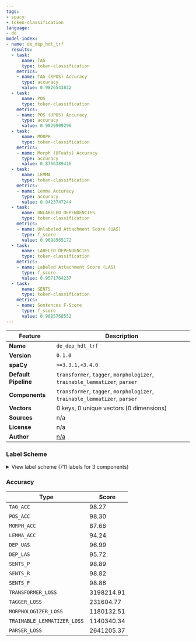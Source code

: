 ```yaml
---
tags:
- spacy
- token-classification
language:
- de
model-index:
- name: de_dep_hdt_trf
  results:
  - task:
      name: TAG
      type: token-classification
    metrics:
    - name: TAG (XPOS) Accuracy
      type: accuracy
      value: 0.9826543832
  - task:
      name: POS
      type: token-classification
    metrics:
    - name: POS (UPOS) Accuracy
      type: accuracy
      value: 0.9829999296
  - task:
      name: MORPH
      type: token-classification
    metrics:
    - name: Morph (UFeats) Accuracy
      type: accuracy
      value: 0.8766389416
  - task:
      name: LEMMA
      type: token-classification
    metrics:
    - name: Lemma Accuracy
      type: accuracy
      value: 0.9423747244
  - task:
      name: UNLABELED_DEPENDENCIES
      type: token-classification
    metrics:
    - name: Unlabeled Attachment Score (UAS)
      type: f_score
      value: 0.9698565172
  - task:
      name: LABELED_DEPENDENCIES
      type: token-classification
    metrics:
    - name: Labeled Attachment Score (LAS)
      type: f_score
      value: 0.9571764237
  - task:
      name: SENTS
      type: token-classification
    metrics:
    - name: Sentences F-Score
      type: f_score
      value: 0.9885768552
---
```

| Feature | Description |
| --- | --- |
| **Name** | `de_dep_hdt_trf` |
| **Version** | `0.1.0` |
| **spaCy** | `>=3.3.1,<3.4.0` |
| **Default Pipeline** | `transformer`, `tagger`, `morphologizer`, `trainable_lemmatizer`, `parser` |
| **Components** | `transformer`, `tagger`, `morphologizer`, `trainable_lemmatizer`, `parser` |
| **Vectors** | 0 keys, 0 unique vectors (0 dimensions) |
| **Sources** | n/a |
| **License** | n/a |
| **Author** | [n/a]() |

### Label Scheme

<details>

<summary>View label scheme (711 labels for 3 components)</summary>

| Component | Labels |
| --- | --- |
| **`tagger`** | `$(`, `$,`, `$.`, `ADJA`, `ADJD`, `ADV`, `APPO`, `APPR`, `APPR_ART`, `APZR`, `ART`, `CARD`, `FM`, `ITJ`, `KOKOM`, `KON`, `KOUI`, `KOUS`, `NE`, `NN`, `PDAT`, `PDS`, `PIAT`, `PIDAT`, `PIS`, `PPER`, `PPOSAT`, `PPOSS`, `PRELAT`, `PRELS`, `PRF`, `PROAV`, `PTKA`, `PTKANT`, `PTKNEG`, `PTKVZ`, `PTKZU`, `PWAT`, `PWAV`, `PWS`, `TRUNC`, `VAFIN`, `VAIMP`, `VAINF`, `VAPP`, `VMFIN`, `VMINF`, `VMPP`, `VVFIN`, `VVIMP`, `VVINF`, `VVIZU`, `VVPP`, `XY` |
| **`morphologizer`** | `Gender=Masc\|Number=Plur\|POS=NOUN\|Person=3`, `AdpType=Prep\|Case=Acc\|POS=ADP`, `Gender=Masc\|Number=Sing\|POS=NOUN\|Person=3`, `POS=PUNCT\|PunctType=Peri`, `Case=Nom\|Number=Sing\|POS=PROPN\|Person=3`, `Mood=Ind\|Number=Sing\|POS=VERB\|Person=3\|Tense=Pres\|VerbForm=Fin`, `Gender=Neut\|Number=Sing\|POS=NOUN\|Person=3`, `POS=CCONJ`, `Case=Acc\|POS=PRON\|Person=3\|PronType=Prs\|Reflex=Yes`, `AdpType=Prep\|Case=Dat\|Definite=Def\|Gender=Masc,Neut\|Number=Sing\|POS=ADP\|PronType=Art`, `Degree=Pos\|Number=Sing\|POS=ADJ`, `POS=PART\|Polarity=Neg`, `POS=ADV`, `POS=PUNCT\|PunctType=Brck`, `Case=Nom\|Gender=Masc\|Number=Sing\|POS=DET\|PronType=Art`, `Case=Nom\|Degree=Pos\|Gender=Masc\|Number=Sing\|POS=ADJ`, `Case=Nom\|Gender=Neut\|Number=Sing\|POS=PRON\|Person=3\|PronType=Dem`, `Mood=Ind\|Number=Sing\|POS=AUX\|Person=3\|Tense=Pres\|VerbForm=Fin`, `Degree=Pos\|POS=ADJ\|Variant=Short`, `POS=PUNCT\|PunctType=Comm`, `Case=Nom\|Gender=Neut\|Number=Sing\|POS=DET\|PronType=Art`, `Degree=Pos\|Gender=Neut\|Number=Sing\|POS=ADJ`, `POS=NOUN\|Person=3`, `Mood=Ind\|Number=Sing\|POS=AUX\|Person=3\|Tense=Past\|VerbForm=Fin`, `Case=Nom\|Gender=Neut\|Number=Sing\|POS=PRON\|Person=3\|PronType=Rel`, `Case=Acc\|Number=Plur\|POS=DET\|Person=3`, `Degree=Pos\|Number=Plur\|POS=ADJ`, `Gender=Fem\|Number=Plur\|POS=NOUN\|Person=3`, `Case=Nom\|Number=Plur\|POS=DET\|PronType=Art`, `Number=Plur\|POS=NOUN\|Person=3`, `Case=Nom\|Number=Plur\|POS=PRON\|Person=3\|PronType=Rel`, `AdpType=Prep\|Case=Dat\|POS=ADP`, `Case=Dat\|Gender=Fem\|Number=Sing\|POS=DET\|PronType=Dem`, `Gender=Fem\|Number=Sing\|POS=NOUN\|Person=3`, `Mood=Ind\|Number=Plur\|POS=VERB\|Person=3\|Tense=Pres\|VerbForm=Fin`, `Degree=Pos\|POS=ADV`, `Mood=Ind\|Number=Sing\|POS=VERB\|Person=3\|Tense=Past\|VerbForm=Fin`, `Gender=Masc\|Number=Sing\|POS=PROPN\|Person=3`, `Case=Dat\|Gender=Neut\|Number=Sing\|POS=DET\|PronType=Art`, `NumType=Card\|Number=Plur\|POS=NUM\|Person=3`, `Case=Acc\|Gender=Fem\|Number=Sing\|POS=DET\|PronType=Art`, `Case=Gen\|Gender=Masc\|Number=Sing\|POS=DET\|PronType=Art`, `Number=Sing\|POS=PROPN\|Person=3`, `POS=PROPN\|Person=3`, `Case=Gen\|Gender=Fem\|Number=Sing\|POS=DET\|PronType=Art`, `Case=Nom\|Gender=Fem\|Number=Sing\|POS=PRON\|Person=3\|PronType=Rel`, `Case=Acc\|Gender=Neut\|Number=Sing\|POS=DET\|PronType=Art`, `Case=Acc\|Gender=Masc\|Number=Sing\|POS=DET\|PronType=Art`, `ConjType=Comp\|POS=CCONJ`, `Case=Gen\|Number=Plur\|POS=DET\|PronType=Art`, `Case=Dat\|Gender=Fem\|Number=Sing\|POS=DET\|PronType=Art`, `Case=Gen\|Gender=Neut\|Number=Sing\|POS=DET\|PronType=Art`, `Case=Gen\|Gender=Neut\|Number=Sing\|POS=NOUN\|Person=3`, `Case=Nom\|Gender=Neut\|Number=Sing\|POS=DET\|PronType=Dem`, `Case=Dat\|Gender=Neut\|Number=Sing\|POS=PRON\|Person=3\|PronType=Rel`, `Aspect=Perf\|POS=VERB\|VerbForm=Part`, `POS=AUX\|VerbForm=Inf`, `Mood=Ind\|Number=Sing\|POS=AUX\|Person=3\|Tense=Pres\|VerbForm=Fin\|VerbType=Mod`, `Case=Nom\|Degree=Sup\|Gender=Masc\|Number=Sing\|POS=ADJ`, `Case=Acc\|Gender=Neut\|Number=Sing\|POS=PRON\|Person=3\|PronType=Rel`, `Case=Dat\|Gender=Fem\|Number=Sing\|POS=DET\|Person=3\|PronType=Ind,Neg,Tot`, `Case=Gen\|Number=Sing\|POS=PROPN\|Person=3`, `Degree=Cmp\|Gender=Neut\|Number=Sing\|POS=ADJ`, `Case=Dat\|Gender=Fem\|Number=Sing\|POS=PRON\|Person=3\|Poss=Yes\|PronType=Prs`, `POS=SCONJ`, `Case=Dat\|Gender=Neut\|Number=Plur\|POS=NOUN\|Person=3`, `Case=Nom\|Number=Plur\|POS=PRON\|Person=1\|PronType=Prs`, `Mood=Ind\|Number=Plur\|POS=AUX\|Person=1\|Tense=Pres\|VerbForm=Fin`, `Case=Dat\|Number=Plur\|POS=PRON\|Person=1\|PronType=Prs\|Reflex=Yes`, `Case=Acc\|Number=Plur\|POS=DET\|PronType=Dem`, `Gender=Neut\|Number=Plur\|POS=NOUN\|Person=3`, `Case=Nom\|Gender=Masc\|Number=Sing\|POS=PRON\|Person=3\|PronType=Rel`, `Case=Nom\|Gender=Masc\|Number=Sing\|POS=PRON\|Person=3\|PronType=Prs`, `Case=Dat\|Number=Sing\|POS=PROPN\|Person=3`, `Mood=Ind\|Number=Plur\|POS=AUX\|Person=3\|Tense=Pres\|VerbForm=Fin`, `POS=VERB\|VerbForm=Inf`, `Case=Dat\|Number=Plur\|POS=DET\|PronType=Art`, `Degree=Pos\|Gender=Fem\|Number=Sing\|POS=ADJ`, `POS=ADP\|PartType=Vbp`, `Mood=Ind\|Number=Plur\|POS=AUX\|Person=3\|Tense=Pres\|VerbForm=Fin\|VerbType=Mod`, `Case=Nom\|Gender=Fem\|Number=Sing\|POS=DET\|PronType=Art`, `Case=Dat\|Gender=Masc\|Number=Sing\|POS=DET\|PronType=Art`, `Case=Nom\|Gender=Neut\|Number=Sing\|POS=PRON\|Person=3\|PronType=Prs`, `Case=Gen\|Degree=Pos\|Number=Plur\|POS=ADJ`, `Case=Dat\|Degree=Pos\|Number=Sing\|POS=ADJ`, `POS=ADJ`, `POS=PART\|PartType=Inf`, `POS=ADJ\|Person=3`, `POS=AUX\|VerbForm=Inf\|VerbType=Mod`, `Case=Gen\|Gender=Masc\|Number=Sing\|POS=NOUN\|Person=3`, `Case=Nom\|Number=Plur\|POS=DET\|Person=3`, `Case=Acc\|Gender=Fem\|Number=Sing\|POS=PRON\|Person=3\|PronType=Prs`, `AdpType=Prep\|Case=Acc\|Definite=Def\|Gender=Neut\|Number=Sing\|POS=ADP\|PronType=Art`, `Case=Nom\|Number=Sing\|POS=PRON\|Person=3\|PronType=Ind,Neg,Tot`, `Case=Dat\|Gender=Masc\|Number=Sing\|POS=PRON\|Person=3\|PronType=Prs`, `Case=Acc\|Gender=Masc\|Number=Sing\|POS=PRON\|Person=3\|PronType=Ind,Neg,Tot`, `Case=Gen\|Number=Plur\|POS=DET\|PronType=Dem`, `Case=Acc\|Number=Plur\|POS=PRON\|Person=3\|PronType=Rel`, `Mood=Ind\|Number=Plur\|POS=AUX\|Person=1\|Tense=Pres\|VerbForm=Fin\|VerbType=Mod`, `Case=Acc\|Number=Plur\|POS=DET\|PronType=Art`, `AdpType=Prep\|Case=Gen\|POS=ADP`, `Foreign=Yes\|POS=X\|Person=3`, `Mood=Ind\|Number=Plur\|POS=VERB\|Person=2\|Tense=Pres\|VerbForm=Fin`, `AdpType=Prep\|POS=ADP`, `Degree=Sup\|Number=Plur\|POS=ADJ`, `Case=Nom\|Gender=Neut\|Number=Sing\|POS=DET\|Person=3\|PronType=Ind,Neg,Tot`, `Mood=Ind\|Number=Plur\|POS=VERB\|Person=3\|Tense=Past\|VerbForm=Fin`, `Case=Nom\|Number=Plur\|POS=PRON\|Person=3\|PronType=Prs`, `Case=Dat\|Degree=Pos\|Number=Plur\|POS=ADJ`, `Case=Dat\|Gender=Masc\|Number=Plur\|POS=NOUN\|Person=3`, `POS=ADV\|PronType=Int`, `Case=Acc\|Gender=Neut\|Number=Sing\|POS=PRON\|Person=3\|PronType=Prs`, `POS=DET\|PronType=Rel`, `Mood=Ind\|Number=Plur\|POS=AUX\|Person=3\|Tense=Past\|VerbForm=Fin`, `Case=Gen\|Gender=Neut\|Number=Sing\|POS=DET\|PronType=Dem`, `Mood=Ind\|POS=VERB\|Person=3\|VerbForm=Fin`, `Degree=Sup\|Gender=Neut\|Number=Sing\|POS=ADJ`, `Case=Acc\|Number=Plur\|POS=PRON\|Person=3\|Poss=Yes\|PronType=Prs`, `Case=Dat\|Number=Plur\|POS=DET\|Person=3`, `Case=Dat\|Number=Plur\|POS=PRON\|Person=3\|PronType=Rel`, `AdpType=Prep\|Case=Dat\|Definite=Def\|Gender=Fem\|Number=Sing\|POS=ADP\|PronType=Art`, `Degree=Cmp\|POS=ADV`, `Case=Dat\|Gender=Neut\|Number=Sing\|POS=DET\|PronType=Dem`, `Mood=Ind\|Number=Sing\|POS=AUX\|Person=3\|Tense=Past\|VerbForm=Fin\|VerbType=Mod`, `Case=Gen\|Degree=Pos\|Number=Sing\|POS=ADJ`, `Case=Acc\|Gender=Neut\|Number=Sing\|POS=PRON\|Person=3\|PronType=Dem`, `Case=Nom\|Gender=Fem\|Number=Sing\|POS=PRON\|Person=3\|PronType=Prs`, `Case=Acc\|Gender=Neut\|Number=Sing\|POS=PRON\|Person=3\|Poss=Yes\|PronType=Prs`, `Case=Dat\|Gender=Masc\|Number=Sing\|POS=DET\|PronType=Dem`, `Case=Nom\|Gender=Neut\|Number=Sing\|POS=PRON\|Person=3\|PronType=Int`, `Hyph=Yes\|POS=NOUN`, `Degree=Cmp\|POS=ADJ\|Variant=Short`, `Case=Nom\|Gender=Masc\|Number=Sing\|POS=NOUN\|Person=3`, `Case=Acc\|Number=Plur\|POS=PRON\|Person=1\|Poss=Yes\|PronType=Prs`, `Degree=Pos\|POS=ADJ`, `Case=Gen\|POS=PROPN\|Person=3`, `Case=Dat\|Gender=Masc\|Number=Sing\|POS=PRON\|Person=3\|PronType=Rel`, `Number=Plur\|POS=PROPN\|Person=3`, `Case=Acc\|Gender=Masc\|Number=Sing\|POS=DET\|PronType=Dem`, `Degree=Cmp\|POS=DET\|Person=3\|PronType=Ind,Neg,Tot`, `Case=Dat\|POS=PRON\|Person=3\|PronType=Prs\|Reflex=Yes`, `Mood=Ind\|Number=Plur\|POS=VERB\|Person=1\|Tense=Pres\|VerbForm=Fin`, `Degree=Sup\|Gender=Fem\|Number=Sing\|POS=ADJ`, `Case=Nom\|Gender=Fem\|Number=Sing\|POS=PRON\|Person=3\|PronType=Ind,Neg,Tot`, `Degree=Sup\|Number=Sing\|POS=ADJ`, `Number=Sing\|POS=DET\|Person=3\|PronType=Ind,Neg,Tot`, `Case=Acc\|Gender=Neut\|Number=Sing\|POS=PRON\|Person=3\|PronType=Ind,Neg,Tot`, `Case=Acc\|Number=Plur\|POS=PRON\|Person=1\|PronType=Prs`, `Gender=Fem\|Number=Sing\|POS=PROPN\|Person=3`, `Case=Nom\|Gender=Masc\|Number=Sing\|POS=PRON\|Person=3\|PronType=Ind,Neg,Tot`, `Case=Gen\|Number=Plur\|POS=PRON\|Person=1\|Poss=Yes\|PronType=Prs`, `Case=Gen\|Gender=Neut\|Number=Sing\|POS=PRON\|Person=3\|Poss=Yes\|PronType=Prs`, `Case=Nom\|Gender=Fem\|Number=Sing\|POS=PRON\|Person=3\|Poss=Yes\|PronType=Prs`, `Case=Nom\|Gender=Masc\|Number=Sing\|POS=DET\|Person=3\|PronType=Ind,Neg,Tot`, `Case=Gen\|Gender=Masc\|Number=Sing\|POS=PROPN\|Person=3`, `Case=Dat\|Gender=Fem\|Number=Sing\|POS=PRON\|Person=3\|PronType=Prs`, `Case=Nom\|Number=Plur\|POS=DET\|PronType=Dem`, `Degree=Cmp\|Number=Plur\|POS=ADJ`, `Number=Sing\|POS=NOUN\|Person=3`, `Case=Nom\|Gender=Masc\|Number=Sing\|POS=PROPN\|Person=3`, `Degree=Sup\|Number=Plur\|POS=ADJ\|Person=3`, `Case=Dat\|Degree=Pos\|Number=Plur\|POS=ADJ\|Person=3`, `Case=Acc\|Number=Sing\|POS=PROPN\|Person=3`, `Case=Dat\|Number=Plur\|POS=DET\|Person=3\|PronType=Ind,Neg,Tot`, `Case=Dat\|Gender=Masc\|Number=Sing\|POS=PRON\|Person=3\|PronType=Ind,Neg,Tot`, `Degree=Sup\|POS=ADV`, `Mood=Ind\|Number=Sing\|POS=AUX\|Person=1\|Tense=Pres\|VerbForm=Fin\|VerbType=Mod`, `Case=Nom\|Number=Sing\|POS=PRON\|Person=1\|PronType=Prs`, `Case=Dat\|Number=Sing\|POS=PRON\|Person=1\|PronType=Prs\|Reflex=Yes`, `Case=Acc\|Degree=Pos\|Gender=Masc\|Number=Sing\|POS=ADJ`, `Case=Nom\|Number=Sing\|POS=PRON\|Person=3\|PronType=Int`, `Degree=Pos\|POS=ADJ\|Person=3`, `POS=DET\|PronType=Dem`, `Case=Dat\|Gender=Neut\|Number=Sing\|POS=PRON\|Person=3\|PronType=Ind,Neg,Tot`, `Degree=Pos\|Number=Sing\|POS=ADJ\|Person=3`, `Case=Acc\|Gender=Masc\|Number=Sing\|POS=PRON\|Person=3\|Poss=Yes\|PronType=Prs`, `Case=Acc\|Degree=Pos\|Number=Plur\|POS=ADJ\|Person=3`, `Case=Nom\|Number=Plur\|POS=PRON\|Person=3\|Poss=Yes\|PronType=Prs`, `Case=Dat\|Degree=Sup\|Number=Plur\|POS=ADJ`, `Mood=Ind\|Number=Sing\|POS=VERB\|Person=1\|Tense=Pres\|VerbForm=Fin`, `Case=Gen\|Number=Plur\|POS=DET\|Person=3`, `Degree=Cmp\|Gender=Neut\|Number=Plur\|POS=PRON\|Person=3\|PronType=Ind,Neg,Tot`, `Case=Dat\|Number=Plur\|POS=PRON\|Person=3\|PronType=Dem`, `Case=Acc\|Gender=Fem\|Number=Sing\|POS=DET\|Person=3\|PronType=Ind,Neg,Tot`, `Case=Acc\|Gender=Masc\|Number=Sing\|POS=PRON\|Person=3\|PronType=Rel`, `Case=Nom\|Gender=Fem\|Number=Sing\|POS=DET\|Person=3\|PronType=Ind,Neg,Tot`, `Case=Acc\|Number=Plur\|POS=DET\|Person=3\|PronType=Ind,Neg,Tot`, `Case=Acc\|Gender=Fem\|Number=Sing\|POS=PRON\|Person=3\|Poss=Yes\|PronType=Prs`, `Case=Dat\|Gender=Masc\|Number=Sing\|POS=NOUN\|Person=3`, `Case=Acc\|Gender=Fem\|Number=Sing\|POS=PRON\|Person=3\|PronType=Rel`, `Case=Dat\|Number=Plur\|POS=PRON\|Person=3\|Poss=Yes\|PronType=Prs`, `Case=Nom\|Number=Plur\|POS=PRON\|Person=3\|PronType=Dem`, `AdpType=Circ\|POS=ADP`, `Case=Nom\|Gender=Fem\|Number=Sing\|POS=DET\|PronType=Dem`, `Gender=Neut\|Number=Sing\|POS=PRON\|Person=3\|PronType=Ind,Neg,Tot`, `Case=Acc\|Number=Plur\|POS=PRON\|Person=3\|PronType=Dem`, `Case=Dat\|Number=Plur\|POS=DET\|PronType=Dem`, `Degree=Cmp\|Gender=Fem\|Number=Sing\|POS=ADJ`, `Case=Acc\|Gender=Neut\|Number=Sing\|POS=DET\|PronType=Dem`, `Case=Gen\|Number=Plur\|POS=DET\|Person=3\|PronType=Ind,Neg,Tot`, `AdpType=Post\|Case=Acc\|POS=ADP`, `Case=Nom\|Gender=Neut\|Number=Sing\|POS=DET\|Person=3`, `Aspect=Perf\|POS=AUX\|VerbForm=Part`, `Case=Gen\|Gender=Fem\|Number=Sing\|POS=DET\|PronType=Dem`, `Case=Acc\|Gender=Fem\|Number=Sing\|POS=PRON\|Person=3\|PronType=Ind,Neg,Tot`, `Case=Dat\|Gender=Fem\|Number=Sing\|POS=PRON\|Person=3\|PronType=Rel`, `AdpType=Post\|Case=Dat\|POS=ADP`, `Case=Dat\|Degree=Cmp\|Number=Sing\|POS=ADJ`, `Case=Dat\|Number=Plur\|POS=NOUN\|Person=3`, `Case=Nom\|Gender=Neut\|Number=Sing\|POS=ADJ\|Person=3`, `Mood=Ind\|Number=Sing\|POS=AUX\|Person=1\|Tense=Pres\|VerbForm=Fin`, `Case=Dat\|Gender=Neut\|Number=Sing\|POS=NOUN\|Person=3`, `Case=Dat\|Degree=Cmp\|Number=Plur\|POS=ADJ`, `Case=Nom\|Gender=Neut\|Number=Sing\|POS=PRON\|Person=3\|PronType=Ind,Neg,Tot`, `Case=Dat\|Gender=Masc\|Number=Sing\|POS=PRON\|Person=3\|Poss=Yes\|PronType=Prs`, `Case=Dat\|Gender=Masc\|Number=Sing\|POS=DET\|Person=3\|PronType=Ind,Neg,Tot`, `Case=Nom\|Gender=Neut\|Number=Sing\|POS=PRON\|Person=3\|Poss=Yes\|PronType=Prs`, `Mood=Ind\|Number=Plur\|POS=AUX\|Person=1\|Tense=Past\|VerbForm=Fin`, `Case=Nom\|Degree=Pos\|Number=Plur\|POS=ADJ\|Person=3`, `Foreign=Yes\|POS=X`, `Case=Dat\|Gender=Neut\|Number=Sing\|POS=PRON\|Person=3\|PronType=Dem`, `Mood=Imp\|Number=Sing\|POS=VERB\|Person=2\|VerbForm=Fin`, `Case=Dat\|Gender=Masc\|Number=Sing\|POS=PRON\|Person=3\|PronType=Dem`, `Case=Nom\|Gender=Masc\|Number=Sing\|POS=DET\|Person=3`, `Case=Nom\|Number=Plur\|POS=ADJ\|Person=3`, `Case=Gen\|Number=Plur\|POS=PRON\|Person=3\|Poss=Yes\|PronType=Prs`, `Case=Acc\|Gender=Neut\|Number=Sing\|POS=DET\|Person=3\|PronType=Ind,Neg,Tot`, `Case=Dat\|Gender=Fem\|Number=Sing\|POS=DET\|Person=3`, `Case=Acc\|Number=Plur\|POS=DET\|PronType=Int`, `Degree=Cmp\|Number=Sing\|POS=ADJ`, `Case=Nom\|Gender=Fem\|Number=Sing\|POS=DET\|Person=3`, `Case=Acc\|Gender=Masc\|Number=Sing\|POS=PROPN\|Person=3`, `Case=Acc\|Gender=Masc\|Number=Sing\|POS=DET\|Person=3`, `NumType=Card\|Number=Sing\|POS=NUM\|Person=3`, `Case=Nom\|Gender=Masc\|Number=Sing\|POS=PRON\|Person=3\|Poss=Yes\|PronType=Prs`, `Case=Gen\|Degree=Cmp\|Number=Plur\|POS=ADJ`, `Case=Acc\|Degree=Sup\|Gender=Masc\|Number=Sing\|POS=ADJ`, `Case=Acc\|Degree=Cmp\|Gender=Masc\|Number=Sing\|POS=ADJ`, `Case=Dat\|Number=Plur\|POS=PRON\|Person=1\|PronType=Prs`, `Case=Dat\|Number=Plur\|POS=PRON\|Person=3\|PronType=Prs`, `Case=Dat\|Gender=Masc\|Number=Sing\|POS=PROPN\|Person=3`, `Degree=Sup\|POS=ADJ\|Variant=Short`, `Mood=Ind\|Number=Plur\|POS=AUX\|Person=3\|Tense=Past\|VerbForm=Fin\|VerbType=Mod`, `POS=DET\|Person=3\|PronType=Ind,Neg,Tot`, `Case=Nom\|Gender=Fem\|Number=Sing\|POS=PRON\|Person=1\|Poss=Yes\|PronType=Prs`, `Case=Nom\|Number=Plur\|POS=DET\|Person=3\|PronType=Ind,Neg,Tot`, `Case=Gen\|Gender=Fem\|Number=Sing\|POS=PRON\|Person=3\|Poss=Yes\|PronType=Prs`, `Case=Acc\|Number=Plur\|POS=PRON\|Person=3\|PronType=Prs`, `Case=Nom\|Gender=Masc\|Number=Sing\|POS=PRON\|Person=3\|PronType=Dem`, `Case=Nom\|Degree=Cmp\|Gender=Masc\|Number=Sing\|POS=ADJ`, `Case=Gen\|Number=Sing\|POS=NOUN\|Person=3`, `Case=Nom\|Gender=Masc\|Number=Sing\|POS=DET\|PronType=Dem`, `Case=Dat\|Number=Sing\|POS=ADJ`, `Case=Nom\|Gender=Neut\|Number=Sing\|POS=PRON\|Person=1\|Poss=Yes\|PronType=Prs`, `Case=Acc\|Gender=Masc\|Number=Sing\|POS=DET\|Person=3\|PronType=Ind,Neg,Tot`, `Case=Gen\|Gender=Masc\|Number=Sing\|POS=PRON\|Person=3\|PronType=Ind,Neg,Tot`, `Case=Acc\|Gender=Masc\|Number=Sing\|POS=PRON\|Person=3\|PronType=Prs`, `Degree=Pos\|Number=Sing\|POS=PRON\|Person=3\|PronType=Ind,Neg,Tot`, `Number=Sing\|POS=ADJ`, `Case=Gen\|Number=Plur\|POS=NOUN\|Person=3`, `Case=Acc\|Gender=Fem\|Number=Sing\|POS=DET\|Person=3`, `Case=Acc\|Gender=Fem\|Number=Sing\|POS=DET\|PronType=Dem`, `Case=Nom\|Gender=Fem\|Number=Sing\|POS=PRON\|Person=3\|PronType=Dem`, `Degree=Cmp\|Gender=Neut\|Number=Sing\|POS=PRON\|Person=3\|PronType=Ind,Neg,Tot`, `Case=Gen\|Gender=Fem\|Number=Sing\|POS=DET\|Person=3`, `Case=Gen\|Gender=Masc\|Number=Sing\|POS=PRON\|Person=3\|Poss=Yes\|PronType=Prs`, `Gender=Neut\|Number=Sing\|POS=DET\|Person=3\|PronType=Ind,Neg,Tot`, `Case=Dat\|Gender=Neut\|Number=Sing\|POS=PRON\|Person=3\|Poss=Yes\|PronType=Prs`, `Case=Nom\|Gender=Masc\|Number=Sing\|POS=PRON\|Person=1\|Poss=Yes\|PronType=Prs`, `Case=Nom\|Degree=Pos\|Number=Plur\|POS=PRON\|Person=3\|PronType=Ind,Neg,Tot`, `Case=Dat\|Gender=Masc\|Number=Sing\|POS=ADJ\|Person=3`, `POS=DET`, `Mood=Ind\|Number=Plur\|POS=VERB\|Person=3\|VerbForm=Fin`, `Case=Acc\|Number=Plur\|POS=PRON\|Person=3\|PronType=Ind,Neg,Tot`, `AdpType=Prep\|Case=Nom\|POS=ADP`, `Case=Acc\|Number=Plur\|POS=ADJ\|Person=3`, `Case=Dat\|Number=Sing\|POS=PRON\|Person=3\|PronType=Int`, `Case=Dat\|Gender=Masc\|Number=Sing\|POS=PRON\|Person=1\|Poss=Yes\|PronType=Prs`, `Case=Nom\|Number=Plur\|POS=PRON\|Person=3\|PronType=Ind,Neg,Tot`, `Case=Gen\|Degree=Sup\|Number=Sing\|POS=ADJ`, `Case=Gen\|Gender=Neut\|Number=Sing\|POS=PRON\|Person=3\|PronType=Ind,Neg,Tot`, `Case=Gen\|Number=Plur\|POS=ADJ\|Person=3`, `Case=Dat\|Gender=Neut\|Number=Sing\|POS=PRON\|Person=1\|Poss=Yes\|PronType=Prs`, `Case=Acc\|Gender=Neut\|Number=Sing\|POS=DET\|Person=3`, `Case=Nom\|Number=Plur\|POS=DET\|PronType=Int`, `Case=Dat\|Gender=Fem\|Number=Sing\|POS=PRON\|Person=3\|PronType=Ind,Neg,Tot`, `Case=Gen\|Degree=Pos\|Number=Plur\|POS=ADJ\|Person=3`, `Case=Gen\|Gender=Fem\|Number=Sing\|POS=ADJ\|Person=3`, `Case=Acc\|Number=Plur\|POS=PRON\|Person=1\|PronType=Prs\|Reflex=Yes`, `Case=Acc\|Number=Sing\|POS=PRON\|Person=3\|PronType=Ind,Neg,Tot`, `Case=Acc\|Number=Sing\|POS=PRON\|Person=1\|PronType=Prs\|Reflex=Yes`, `Case=Dat\|Gender=Fem\|Number=Sing\|POS=PRON\|Person=1\|Poss=Yes\|PronType=Prs`, `Case=Acc\|Gender=Neut\|Number=Sing\|POS=PRON\|Person=1\|Poss=Yes\|PronType=Prs`, `Case=Nom\|Number=Plur\|POS=PRON\|Person=1\|Poss=Yes\|PronType=Prs`, `Case=Dat\|Degree=Pos\|Number=Plur\|POS=PRON\|Person=3\|PronType=Ind,Neg,Tot`, `Case=Dat\|Gender=Neut\|Number=Sing\|POS=PRON\|Person=3\|PronType=Prs`, `Case=Dat\|Gender=Fem\|Number=Plur\|POS=NOUN\|Person=3`, `Case=Dat\|Number=Plur\|POS=ADJ\|Person=3`, `Mood=Ind\|Number=Sing\|POS=VERB\|Person=3\|VerbForm=Fin`, `Case=Nom\|Gender=Fem\|Number=Sing\|POS=NOUN\|Person=3`, `Mood=Ind\|Number=Plur\|POS=AUX\|Person=1\|Tense=Past\|VerbForm=Fin\|VerbType=Mod`, `Case=Acc\|Gender=Neut\|Number=Sing\|POS=PRON\|Person=3\|PronType=Int`, `Case=Gen\|Gender=Neut\|Number=Sing\|POS=PRON\|Person=1\|Poss=Yes\|PronType=Prs`, `Gender=Neut\|Number=Sing\|POS=ADJ`, `Case=Nom\|Gender=Masc\|Number=Sing\|POS=PRON\|Person=3\|PronType=Int`, `Case=Dat\|Number=Sing\|POS=PRON\|Person=1\|PronType=Prs`, `Degree=Pos\|Number=Plur\|POS=ADJ\|Person=3`, `Case=Dat\|Number=Plur\|POS=PRON\|Person=3\|PronType=Ind,Neg,Tot`, `Mood=Ind\|Number=Sing\|POS=AUX\|Person=1\|Tense=Past\|VerbForm=Fin\|VerbType=Mod`, `Degree=Pos\|POS=PRON\|Person=3\|PronType=Ind,Neg,Tot`, `Number=Sing\|POS=DET`, `Case=Acc\|Gender=Neut\|Number=Sing\|POS=ADJ\|Person=3`, `Case=Acc\|Gender=Masc\|Number=Sing\|POS=NOUN\|Person=3`, `Case=Acc\|Degree=Cmp\|Number=Plur\|POS=ADJ`, `Case=Nom\|Degree=Pos\|Gender=Neut\|Number=Sing\|POS=ADJ`, `Case=Nom\|Gender=Neut\|Number=Sing\|POS=NOUN\|Person=3`, `Case=Dat\|Gender=Fem\|Number=Sing\|POS=PROPN\|Person=3`, `Case=Acc\|Gender=Fem\|Number=Sing\|POS=PRON\|Person=3\|PronType=Dem`, `Case=Dat\|Gender=Fem\|Number=Sing\|POS=PRON\|Person=3\|PronType=Dem`, `Case=Dat\|Degree=Sup\|Number=Sing\|POS=ADJ`, `Case=Gen\|Gender=Fem\|Number=Sing\|POS=PROPN\|Person=3`, `Case=Gen\|Gender=Masc\|Number=Sing\|POS=DET\|Person=3`, `Degree=Sup\|Number=Plur\|POS=PRON\|Person=3\|PronType=Ind,Neg,Tot`, `Mood=Ind\|Number=Sing\|POS=VERB\|Person=1\|Tense=Past\|VerbForm=Fin`, `Case=Dat\|Gender=Fem\|Number=Sing\|POS=ADJ`, `Case=Acc\|Number=Sing\|POS=PRON\|Person=1\|PronType=Prs`, `Case=Acc\|Gender=Masc\|Number=Sing\|POS=PRON\|Person=3\|PronType=Dem`, `Case=Acc\|Gender=Neut\|Number=Sing\|POS=ADV`, `Case=Acc\|Gender=Fem\|Number=Sing\|POS=PRON\|Person=1\|Poss=Yes\|PronType=Prs`, `Case=Acc\|Gender=Masc\|Number=Sing\|POS=PRON\|Person=1\|Poss=Yes\|PronType=Prs`, `Case=Acc\|Gender=Fem\|Number=Sing\|POS=PROPN\|Person=3`, `POS=PRON\|Person=3\|PronType=Ind,Neg,Tot`, `POS=X`, `Case=Dat\|Number=Sing\|POS=PRON\|Person=3\|PronType=Ind,Neg,Tot`, `Number=Plur\|POS=ADJ`, `Number=Plur\|POS=PRON\|Person=3\|PronType=Ind,Neg,Tot`, `Case=Gen\|Gender=Masc\|Number=Sing\|POS=PRON\|Person=3\|PronType=Dem`, `POS=INTJ`, `Case=Gen\|Number=Plur\|POS=PRON\|Person=3\|PronType=Ind,Neg,Tot`, `POS=INTJ\|PartType=Res`, `Case=Dat\|Gender=Neut\|Number=Sing\|POS=DET\|Person=3\|PronType=Ind,Neg,Tot`, `Mood=Ind\|Number=Sing\|POS=AUX\|Person=1\|Tense=Past\|VerbForm=Fin`, `Case=Nom\|Number=Plur\|POS=PRON\|Person=2\|PronType=Prs`, `Mood=Ind\|Number=Plur\|POS=AUX\|Person=2\|Tense=Pres\|VerbForm=Fin`, `Mood=Ind\|Number=Plur\|POS=AUX\|Person=2\|Tense=Past\|VerbForm=Fin\|VerbType=Mod`, `Case=Nom\|Gender=Neut\|Number=Sing\|POS=PRON\|Person=2\|Poss=Yes\|PronType=Prs`, `Case=Gen\|Number=Plur\|POS=PRON\|Person=3\|PronType=Dem`, `Case=Acc\|Gender=Masc\|Number=Sing\|POS=PRON\|Person=2\|Poss=Yes\|PronType=Prs`, `Case=Acc\|Number=Plur\|POS=PRON\|Person=2\|PronType=Prs`, `Case=Dat\|NumType=Card\|Number=Plur\|POS=NUM\|Person=3`, `Number=Sing\|POS=PRON\|Person=3\|PronType=Ind,Neg,Tot`, `Case=Dat\|Gender=Masc\|Number=Sing\|POS=DET\|Person=3`, `Case=Gen\|Gender=Masc\|Number=Sing\|POS=DET\|PronType=Dem`, `Case=Nom\|Gender=Fem\|Number=Sing\|POS=DET\|PronType=Int`, `Case=Nom\|Gender=Fem\|Number=Sing\|POS=ADJ\|Person=3`, `Case=Gen\|Gender=Fem\|Number=Sing\|POS=PRON\|Person=1\|Poss=Yes\|PronType=Prs`, `Case=Dat\|Gender=Neut\|Number=Sing\|POS=ADJ\|Person=3`, `Case=Gen\|Degree=Sup\|Number=Plur\|POS=ADJ`, `Case=Dat\|Number=Sing\|POS=NOUN\|Person=3`, `Case=Gen\|NumType=Card\|Number=Plur\|POS=NUM\|Person=3`, `Case=Dat\|Number=Plur\|POS=DET\|PronType=Int`, `Case=Gen\|Gender=Neut\|Number=Sing\|POS=PRON\|Person=3\|PronType=Dem`, `Case=Gen\|Gender=Masc\|Number=Sing\|POS=PRON\|Person=1\|Poss=Yes\|PronType=Prs`, `Case=Dat\|Gender=Masc\|Number=Sing\|POS=ADJ`, `Case=Acc\|Gender=Masc\|Number=Sing\|POS=ADJ\|Person=3`, `Case=Gen\|Gender=Fem\|Number=Sing\|POS=DET\|Person=3\|PronType=Ind,Neg,Tot`, `Case=Acc\|Gender=Neut\|Number=Sing\|POS=DET\|Person=3\|PronType=Dem`, `Case=Acc\|Gender=Fem\|Number=Sing\|POS=ADJ\|Person=3`, `Case=Nom\|Gender=Masc\|Number=Sing\|POS=ADJ\|Person=3`, `Mood=Imp\|Number=Plur\|POS=VERB\|Person=2\|VerbForm=Fin`, `Case=Gen\|Gender=Fem\|Number=Sing\|POS=PRON\|Person=3\|PronType=Ind,Neg,Tot`, `Degree=Pos\|Gender=Masc\|Number=Sing\|POS=ADJ`, `Case=Nom\|Gender=Fem\|Number=Sing\|POS=ADJ`, `Case=Dat\|Gender=Neut\|Number=Sing\|POS=DET\|PronType=Int`, `Degree=Pos\|Gender=Fem\|Number=Plur\|POS=ADJ`, `Case=Gen\|Degree=Pos\|Gender=Fem\|Number=Sing\|POS=ADJ`, `Case=Acc\|Degree=Pos\|Number=Plur\|POS=PRON\|Person=3\|PronType=Ind,Neg,Tot`, `Case=Dat\|Number=Sing\|POS=ADJ\|Person=3`, `Case=Gen\|Gender=Fem\|Number=Sing\|POS=ADJ`, `Case=Dat\|Number=Plur\|POS=PRON\|Person=3\|PronType=Prs\|Reflex=Yes`, `Number=Sing\|POS=ADJ\|Person=3`, `Case=Dat\|Gender=Neut\|Number=Sing\|POS=ADJ`, `Degree=Cmp\|Gender=Masc\|Number=Sing\|POS=ADJ`, `Case=Gen\|Gender=Masc\|Number=Sing\|POS=ADJ\|Person=3`, `Case=Acc\|Gender=Masc\|Number=Sing\|POS=ADJ`, `Case=Nom\|Number=Plur\|POS=ADJ`, `Case=Dat\|Degree=Pos\|Gender=Fem\|Number=Sing\|POS=ADJ`, `Case=Nom\|Degree=Pos\|Gender=Fem\|Number=Sing\|POS=ADJ`, `Case=Nom\|Gender=Masc\|Number=Sing\|POS=ADJ`, `Case=Nom\|Gender=Fem\|Number=Sing\|POS=PROPN\|Person=3`, `Case=Gen\|Gender=Masc\|Number=Sing\|POS=ADJ`, `Case=Acc\|Degree=Pos\|Gender=Fem\|Number=Sing\|POS=ADJ`, `Case=Gen\|Gender=Neut\|Number=Sing\|POS=ADJ`, `Degree=Pos\|Gender=Neut\|Number=Plur\|POS=ADJ`, `Degree=Pos\|Gender=Masc\|Number=Plur\|POS=ADJ`, `Case=Nom\|Gender=Neut\|Number=Sing\|POS=ADJ`, `Degree=Sup\|Gender=Masc\|Number=Sing\|POS=ADJ`, `Case=Gen\|Number=Plur\|POS=ADJ`, `Case=Acc\|Gender=Fem\|Number=Sing\|POS=ADJ`, `Case=Nom\|Gender=Fem\|Number=Sing\|POS=PRON\|Person=3\|PronType=Int`, `Case=Nom\|Gender=Neut\|Number=Sing\|POS=DET\|PronType=Int`, `Case=Acc\|Gender=Fem\|Number=Sing\|POS=PRON\|Person=3\|PronType=Int`, `Case=Gen\|Gender=Neut\|Number=Sing\|POS=DET\|Person=3\|PronType=Ind,Neg,Tot`, `Case=Dat\|Gender=Fem\|Number=Sing\|POS=DET\|PronType=Int`, `Number=Sing\|POS=PRON\|PronType=Ind,Neg,Tot`, `Case=Acc\|Gender=Fem\|Number=Sing\|POS=DET\|PronType=Int`, `Case=Acc\|Number=Sing\|POS=PRON\|Person=3\|PronType=Int`, `Case=Acc\|Degree=Pos\|Gender=Neut\|Number=Sing\|POS=ADJ`, `Case=Gen\|Degree=Cmp\|Number=Sing\|POS=ADJ`, `Mood=Ind\|Number=Plur\|POS=VERB\|Person=1\|Tense=Past\|VerbForm=Fin`, `Case=Acc\|Gender=Masc\|Number=Sing\|POS=DET\|PronType=Int`, `Case=Gen\|Degree=Pos\|Gender=Neut\|Number=Sing\|POS=ADJ`, `Case=Acc\|Number=Plur\|POS=PRON\|Person=2\|PronType=Prs\|Reflex=Yes`, `Case=Dat\|Number=Plur\|POS=PRON\|Person=2\|PronType=Prs`, `Case=Gen\|Degree=Pos\|Gender=Masc\|Number=Sing\|POS=ADJ`, `Case=Dat\|Number=Plur\|POS=ADJ`, `Case=Dat\|Gender=Neut\|Number=Sing\|POS=DET\|Person=3`, `Case=Nom\|Gender=Masc\|Number=Plur\|POS=NOUN\|Person=3`, `Degree=Pos\|Gender=Neut\|POS=ADJ`, `Gender=Fem\|POS=ADJ`, `Degree=Pos\|Gender=Fem\|POS=ADJ`, `Gender=Masc\|POS=ADJ`, `Case=Dat\|Number=Plur\|POS=PRON\|Person=1\|Poss=Yes\|PronType=Prs`, `Mood=Ind\|Number=Sing\|POS=VERB\|Person=2\|Tense=Pres\|VerbForm=Fin`, `Case=Acc\|Gender=Fem\|Number=Sing\|POS=NOUN\|Person=3`, `Foreign=Yes\|Gender=Neut\|Number=Sing\|POS=X\|Person=3`, `Mood=Ind\|Number=Plur\|POS=AUX\|Person=3\|VerbForm=Fin\|VerbType=Mod`, `Mood=Ind\|Number=Sing\|POS=AUX\|Person=3\|VerbForm=Fin`, `Case=Gen\|Gender=Fem\|Number=Sing\|POS=PRON\|Person=3\|PronType=Dem`, `Mood=Ind\|Number=Sing\|POS=AUX\|Person=3\|VerbForm=Fin\|VerbType=Mod`, `Case=Acc\|POS=NOUN\|Person=3`, `Case=Acc\|Gender=Neut\|Number=Sing\|POS=DET\|PronType=Int`, `Case=Dat\|Gender=Masc\|Number=Sing\|POS=DET\|PronType=Int`, `POS=DET\|PronType=Int`, `Case=Acc\|Number=Sing\|POS=PRON\|Person=2\|PronType=Prs`, `Mood=Ind\|Number=Sing\|POS=AUX\|Person=2\|Tense=Pres\|VerbForm=Fin`, `Case=Nom\|Number=Sing\|POS=PRON\|Person=2\|PronType=Prs`, `Mood=Ind\|Number=Sing\|POS=AUX\|Person=2\|Tense=Pres\|VerbForm=Fin\|VerbType=Mod`, `Case=Acc\|Gender=Neut\|Number=Sing\|POS=NOUN\|Person=3`, `Mood=Ind\|Number=Plur\|POS=VERB\|Person=1\|VerbForm=Fin`, `Mood=Ind\|Number=Plur\|POS=AUX\|Person=2\|Tense=Pres\|VerbForm=Fin\|VerbType=Mod`, `Mood=Ind\|Number=Plur\|POS=VERB\|Person=2\|Tense=Past\|VerbForm=Fin`, `Case=Gen\|Gender=Masc\|Number=Sing\|POS=PRON\|Person=3\|PronType=Rel`, `Case=Dat\|Gender=Fem\|Number=Sing\|POS=ADJ\|Person=3`, `POS=DET\|Person=3`, `Mood=Ind\|Number=Sing\|POS=AUX\|Person=1\|VerbForm=Fin\|VerbType=Mod`, `Mood=Ind\|Number=Sing\|POS=AUX\|Person=1\|VerbForm=Fin`, `Mood=Ind\|Number=Plur\|POS=AUX\|Person=1\|VerbForm=Fin`, `Mood=Ind\|Number=Sing\|POS=VERB\|Person=2\|VerbForm=Fin`, `Case=Gen\|Gender=Neut\|Number=Sing\|POS=DET\|Person=3`, `Case=Acc\|Number=Plur\|POS=PRON\|Person=2\|Poss=Yes\|PronType=Prs`, `Case=Gen\|Gender=Neut\|Number=Sing\|POS=ADJ\|Person=3`, `Case=Gen\|Number=Plur\|POS=PRON\|Person=3\|PronType=Rel`, `Case=Nom\|Gender=Masc\|Number=Sing\|POS=DET\|PronType=Int`, `AdpType=Post\|Case=Gen\|POS=ADP`, `Hyph=Yes\|POS=NOUN\|Person=3`, `Case=Gen\|Degree=Pos\|Number=Plur\|POS=PRON\|Person=3\|PronType=Ind,Neg,Tot`, `Case=Gen\|Gender=Masc\|Number=Sing\|POS=DET\|Person=3\|PronType=Ind,Neg,Tot`, `POS=PRON\|PronType=Int`, `Degree=Pos\|Number=Plur\|POS=PRON\|Person=3\|PronType=Ind,Neg,Tot`, `Case=Nom\|Number=Sing\|POS=ADJ\|Person=3`, `Case=Nom\|Number=Plur\|POS=PRON\|Person=3\|PronType=Int`, `Case=Gen\|Gender=Fem\|Number=Sing\|POS=PRON\|Person=3\|PronType=Rel`, `Case=Acc\|Gender=Neut\|Number=Sing\|POS=ADJ`, `Case=Dat\|Number=Sing\|POS=PRON\|Person=2\|PronType=Prs`, `Case=Nom\|Number=Plur\|POS=PRON\|Person=2\|Poss=Yes\|PronType=Prs`, `Case=Dat\|Number=Sing\|POS=PRON\|Person=2\|PronType=Prs\|Reflex=Yes`, `Mood=Ind\|Number=Plur\|POS=VERB\|Person=2\|VerbForm=Fin`, `Case=Acc\|Gender=Masc\|Number=Sing\|POS=PRON\|Person=3\|PronType=Int`, `Case=Dat\|Gender=Fem\|Number=Sing\|POS=NOUN\|Person=3`, `POS=ADJ\|Variant=Short`, `Degree=Sup\|Number=Plur\|POS=DET\|Person=3`, `Case=Nom\|Gender=Masc\|Number=Sing\|POS=PRON\|Person=2\|Poss=Yes\|PronType=Prs`, `Case=Dat\|Gender=Fem\|Number=Sing\|POS=PRON\|Person=2\|Poss=Yes\|PronType=Prs`, `Mood=Ind\|POS=VERB\|Person=1\|VerbForm=Fin`, `Case=Nom\|Gender=Fem\|Number=Sing\|POS=PRON\|Person=2\|Poss=Yes\|PronType=Prs`, `Case=Acc\|Number=Plur\|POS=PRON\|Person=3\|PronType=Int`, `Case=Acc\|Number=Plur\|POS=PRON\|Person=3\|PronType=Prs\|Reflex=Yes`, `Case=Dat\|Gender=Masc\|Number=Sing\|POS=PRON\|Person=2\|Poss=Yes\|PronType=Prs`, `Case=Gen\|Number=Plur\|POS=PRON\|Person=1\|PronType=Prs`, `Case=Gen\|Number=Sing\|POS=PRON\|Person=3\|PronType=Ind,Neg,Tot`, `Case=Dat\|Number=Plur\|POS=PRON\|Person=2\|PronType=Prs\|Reflex=Yes`, `Case=Gen\|Gender=Fem\|Number=Sing\|POS=PRON\|Person=2\|Poss=Yes\|PronType=Prs`, `Mood=Imp\|Number=Plur\|POS=AUX\|Person=2\|VerbForm=Fin`, `Case=Gen\|Gender=Neut\|Number=Sing\|POS=PRON\|Person=3\|PronType=Rel`, `Case=Gen\|Degree=Sup\|Gender=Masc\|Number=Plur\|POS=ADJ`, `Case=Dat\|Degree=Pos\|Gender=Masc\|Number=Plur\|POS=ADJ`, `Case=Gen\|Degree=Pos\|Gender=Neut\|Number=Plur\|POS=ADJ`, `Case=Nom\|Number=Sing\|POS=DET\|PronType=Art`, `Case=Dat\|Degree=Sup\|Gender=Neut\|Number=Plur\|POS=ADJ`, `Case=Dat\|Degree=Pos\|Gender=Masc\|Number=Sing\|POS=ADJ`, `Gender=Fem\|Number=Plur\|POS=ADJ`, `Case=Gen\|Degree=Pos\|Gender=Masc\|Number=Plur\|POS=ADJ`, `Case=Gen\|Degree=Cmp\|Gender=Neut\|Number=Plur\|POS=ADJ`, `Case=Nom\|Degree=Pos\|Gender=Neut\|Number=Plur\|POS=ADJ`, `Degree=Cmp\|Number=Sing\|POS=DET\|Person=3\|PronType=Ind,Neg,Tot`, `Gender=Fem\|Number=Sing\|POS=ADJ`, `Degree=Cmp\|Gender=Neut\|Number=Plur\|POS=ADJ`, `Gender=Masc\|Number=Sing\|POS=ADJ\|Person=3`, `Case=Acc\|Degree=Pos\|Gender=Neut\|Number=Plur\|POS=ADJ`, `Case=Gen\|Degree=Pos\|Gender=Fem\|Number=Plur\|POS=ADJ`, `Case=Dat\|Degree=Pos\|Gender=Fem\|Number=Plur\|POS=ADJ`, `Case=Acc\|Degree=Pos\|Gender=Masc\|Number=Plur\|POS=ADJ`, `Degree=Cmp\|Gender=Masc\|Number=Plur\|POS=ADJ`, `Case=Nom\|Degree=Pos\|Gender=Masc\|Number=Plur\|POS=ADJ`, `Gender=Masc\|Number=Plur\|POS=ADJ`, `Gender=Masc\|Number=Sing\|POS=ADJ`, `Case=Acc\|Degree=Pos\|Number=Plur\|POS=ADJ`, `Case=Gen\|Gender=Masc\|Number=Plur\|POS=NOUN\|Person=3`, `Case=Nom\|Gender=Fem\|Number=Plur\|POS=ADJ`, `Case=Acc\|Degree=Pos\|Gender=Fem\|Number=Plur\|POS=ADJ`, `Case=Nom\|Degree=Pos\|Number=Plur\|POS=ADJ`, `Case=Nom\|Degree=Pos\|Gender=Fem\|Number=Plur\|POS=ADJ`, `Case=Nom\|Gender=Neut\|Number=Plur\|POS=ADJ`, `Case=Acc\|Number=Sing\|POS=DET\|PronType=Art`, `Case=Dat\|Degree=Pos\|Gender=Neut\|Number=Plur\|POS=ADJ`, `Case=Nom\|Degree=Sup\|Gender=Fem\|Number=Plur\|POS=ADJ`, `Degree=Cmp\|Gender=Fem\|Number=Plur\|POS=ADJ`, `Gender=Neut\|Number=Plur\|POS=ADJ`, `Case=Dat\|Degree=Pos\|Gender=Neut\|Number=Sing\|POS=ADJ`, `Case=Dat\|Degree=Sup\|Gender=Fem\|Number=Plur\|POS=ADJ`, `Case=Dat\|Degree=Cmp\|Gender=Fem\|Number=Plur\|POS=ADJ`, `Case=Dat\|Degree=Cmp\|Gender=Neut\|Number=Plur\|POS=ADJ`, `Case=Dat\|Gender=Masc\|Number=Plur\|POS=ADJ`, `Case=Gen\|Degree=Cmp\|Gender=Fem\|Number=Plur\|POS=ADJ`, `Case=Acc\|Degree=Sup\|Gender=Neut\|Number=Plur\|POS=ADJ`, `NumType=Card\|POS=NUM`, `Case=Acc\|Gender=Fem\|Number=Plur\|POS=DET\|PronType=Dem`, `Number=Plur\|POS=ADJ\|Person=3`, `Case=Dat\|Degree=Cmp\|Gender=Masc\|Number=Plur\|POS=ADJ`, `Case=Nom\|Degree=Sup\|Number=Plur\|POS=ADJ`, `Case=Nom\|Degree=Sup\|Gender=Masc\|Number=Plur\|POS=ADJ`, `Case=Dat\|Gender=Fem\|Number=Plur\|POS=ADJ`, `Case=Acc\|Degree=Cmp\|Gender=Neut\|Number=Plur\|POS=ADJ`, `Case=Acc\|Gender=Masc\|Number=Plur\|POS=ADJ`, `Case=Dat\|Degree=Sup\|Gender=Masc\|Number=Plur\|POS=ADJ`, `Foreign=Yes\|Number=Sing\|POS=X`, `Case=Nom\|Degree=Sup\|Gender=Neut\|Number=Plur\|POS=ADJ`, `Aspect=Perf\|POS=AUX\|VerbForm=Part\|VerbType=Mod`, `Gender=Masc\|POS=NOUN\|Person=3`, `Case=Acc\|Degree=Sup\|Gender=Fem\|Number=Plur\|POS=ADJ`, `Gender=Neut\|Number=Sing\|POS=ADJ\|Person=3`, `Case=Nom\|POS=PROPN`, `Case=Gen\|Degree=Sup\|Gender=Fem\|Number=Plur\|POS=ADJ`, `Case=Nom\|Degree=Cmp\|Gender=Neut\|Number=Plur\|POS=ADJ`, `Case=Dat\|Gender=Neut\|Number=Plur\|POS=ADJ`, `Case=Acc\|Degree=Cmp\|Gender=Fem\|Number=Plur\|POS=ADJ`, `Gender=Neut\|Number=Sing\|POS=PROPN\|Person=3`, `Case=Nom\|POS=NOUN\|Person=3`, `Case=Acc\|Gender=Neut\|Number=Plur\|POS=ADJ`, `Degree=Sup\|Gender=Masc\|Number=Plur\|POS=ADJ`, `Case=Acc\|Gender=Fem\|Number=Plur\|POS=ADJ`, `Case=Gen\|Gender=Neut\|Number=Plur\|POS=ADJ`, `POS=PROPN`, `Case=Gen\|Gender=Fem\|Number=Plur\|POS=ADJ`, `Case=Acc\|Degree=Cmp\|Gender=Masc\|Number=Plur\|POS=ADJ`, `Case=Gen\|Degree=Cmp\|Gender=Masc\|Number=Plur\|POS=ADJ`, `Case=Nom\|Degree=Cmp\|Gender=Masc\|Number=Plur\|POS=ADJ`, `Case=Acc\|Number=Plur\|POS=ADJ`, `Case=Nom\|Gender=Fem\|Number=Sing\|POS=DET\|Person=3\|PronType=Art`, `Case=Nom\|Gender=Masc\|Number=Plur\|POS=ADJ`, `Case=Nom\|Degree=Cmp\|Gender=Fem\|Number=Plur\|POS=ADJ`, `Case=Dat\|Gender=Masc\|Number=Plur\|POS=PROPN\|Person=3`, `Degree=Sup\|Gender=Fem\|Number=Plur\|POS=ADJ`, `Case=Gen\|Degree=Sup\|Gender=Neut\|Number=Plur\|POS=ADJ`, `Number=Plur\|POS=DET\|Person=3`, `Case=Nom\|Degree=Cmp\|Number=Plur\|POS=ADJ`, `Hyph=Yes\|Number=Plur\|POS=NOUN\|Person=3`, `Case=Dat\|POS=PROPN\|Person=3`, `Case=Gen\|Number=Sing\|POS=DET\|PronType=Art`, `Case=Acc\|Degree=Sup\|Number=Plur\|POS=ADJ`, `Case=Acc\|Gender=Fem\|Number=Plur\|POS=DET\|PronType=Art`, `POS=PRON\|Person=3\|PronType=Prs\|Reflex=Yes`, `Case=Acc\|Number=Sing\|POS=DET\|PronType=Dem`, `Case=Dat\|Degree=Sup\|Gender=Masc\|Number=Sing\|POS=ADJ`, `Degree=Sup\|Gender=Neut\|Number=Plur\|POS=ADJ`, `Case=Acc\|Number=Sing\|POS=PRON\|Person=3\|Poss=Yes\|PronType=Prs`, `Case=Gen\|Gender=Masc\|Number=Plur\|POS=ADJ`, `Case=Acc\|Degree=Sup\|Gender=Masc\|Number=Plur\|POS=ADJ`, `Case=Dat\|POS=PRON\|PronType=Ind,Neg,Tot`, `Case=Nom\|Number=Plur\|POS=PRON\|PronType=Int`, `Case=Gen\|Gender=Fem\|Number=Plur\|POS=DET\|PronType=Art`, `Case=Acc\|Degree=Pos\|Gender=Neut\|Number=Plur\|POS=PRON\|Person=3\|PronType=Ind,Neg,Tot`, `Case=Nom\|Gender=Neut\|Number=Sing\|POS=PROPN\|Person=3`, `Case=Nom\|Gender=Fem\|Number=Plur\|POS=DET\|PronType=Art`, `Case=Acc\|Number=Sing\|POS=ADJ\|Person=3`, `Case=Nom\|Number=Sing\|POS=PRON\|PronType=Rel`, `Case=Acc\|Gender=Masc\|Number=Plur\|POS=NOUN\|Person=3`, `Case=Nom\|Number=Sing\|POS=DET\|PronType=Dem`, `Case=Nom\|Gender=Fem\|Number=Plur\|POS=DET\|PronType=Dem`, `Case=Dat\|Number=Plur\|POS=PRON\|Person=3\|PronType=Int`, `Case=Gen\|Gender=Fem\|Number=Plur\|POS=DET\|PronType=Dem`, `Case=Dat\|Number=Sing\|POS=DET\|Person=3\|PronType=Art`, `Case=Gen\|Gender=Fem\|Number=Sing\|POS=NOUN\|Person=3`, `Case=Gen\|Gender=Fem\|Number=Sing\|POS=DET\|PronType=Int`, `Case=Nom\|Number=Plur\|POS=NOUN\|Person=3`, `Mood=Ind\|POS=VERB\|Person=3\|Tense=Past\|VerbForm=Fin`, `Case=Nom\|Number=Sing\|POS=PRON\|Person=3\|PronType=Prs`, `Case=Acc\|POS=PROPN\|Person=3`, `Case=Nom\|Number=Sing\|POS=PRON\|Person=3\|Poss=Yes\|PronType=Prs`, `POS=DET\|PronType=Ind,Neg,Tot`, `Case=Acc\|Number=Sing\|POS=DET\|Person=3\|PronType=Ind,Neg,Tot`, `Case=Nom\|POS=PROPN\|Person=3`, `Case=Nom\|POS=PRON\|PronType=Rel`, `Case=Acc\|POS=PRON\|PronType=Rel`, `Mood=Ind\|Number=Plur\|POS=AUX\|Person=3\|VerbForm=Fin`, `Case=Nom\|Gender=Neut\|Number=Plur\|POS=NOUN\|Person=3`, `Case=Dat\|POS=NOUN\|Person=3`, `Number=Sing\|POS=PRON\|Person=3\|Poss=Yes\|PronType=Prs`, `Gender=Masc\|Number=Sing\|POS=ADJ\|Person=3\|Variant=Short`, `Case=Acc\|Gender=Neut\|Number=Plur\|POS=NOUN\|Person=3`, `Case=Dat\|Gender=Masc\|Number=Plur\|POS=DET\|PronType=Art`, `Case=Acc\|Gender=Fem\|Number=Sing\|POS=PRON\|Person=2\|Poss=Yes\|PronType=Prs`, `Case=Gen\|Gender=Neut\|Number=Sing\|POS=PRON\|Person=2\|Poss=Yes\|PronType=Prs`, `Case=Acc\|Number=Sing\|POS=PRON\|Person=2\|PronType=Prs\|Reflex=Yes`, `Mood=Ind\|POS=AUX\|Person=3\|VerbForm=Fin`, `Case=Nom\|Gender=Neut\|Number=Sing\|POS=DET\|Person=3\|PronType=Dem`, `Case=Acc\|Gender=Neut\|Number=Sing\|POS=PRON\|Person=2\|Poss=Yes\|PronType=Prs`, `POS=PRON\|Person=3\|Poss=Yes\|PronType=Prs`, `Mood=Imp\|Number=Sing\|POS=AUX\|Person=2\|VerbForm=Fin`, `Case=Nom\|Degree=Pos\|Gender=Neut\|Number=Plur\|POS=PRON\|Person=3\|PronType=Ind,Neg,Tot`, `Number=Sing\|POS=DET\|PronType=Art`, `Case=Nom\|POS=DET\|PronType=Art` |
| **`parser`** | `ROOT`, `acl`, `advcl`, `advmod`, `amod`, `appos`, `aux`, `aux:pass`, `case`, `cc`, `ccomp`, `compound:prt`, `conj`, `cop`, `csubj`, `csubj:pass`, `dep`, `det`, `expl`, `expl:pv`, `flat`, `flat:name`, `iobj`, `mark`, `nmod`, `nsubj`, `nsubj:pass`, `nummod`, `obj`, `obl`, `parataxis`, `punct`, `reparandum`, `xcomp` |

</details>

### Accuracy

| Type | Score |
| --- | --- |
| `TAG_ACC` | 98.27 |
| `POS_ACC` | 98.30 |
| `MORPH_ACC` | 87.66 |
| `LEMMA_ACC` | 94.24 |
| `DEP_UAS` | 96.99 |
| `DEP_LAS` | 95.72 |
| `SENTS_P` | 98.89 |
| `SENTS_R` | 98.82 |
| `SENTS_F` | 98.86 |
| `TRANSFORMER_LOSS` | 3198214.91 |
| `TAGGER_LOSS` | 231604.77 |
| `MORPHOLOGIZER_LOSS` | 1180132.51 |
| `TRAINABLE_LEMMATIZER_LOSS` | 1140340.34 |
| `PARSER_LOSS` | 2641205.37 |